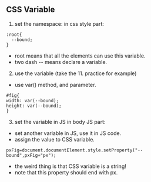 ## CSS Variable

1. set the namespace:
in css style part:
```
:root{
  --bound;
}
```
- root means that all the elements can use this variable.
- two dash -- means declare a variable.

2. use the variable
(take the 11. practice for example)
- use var() method, and parameter.
```
#fig{
width: var(--bound);
height: var(--bound);
}
```

3. set the variable in JS
in body JS part:
- set another variable in JS, use it in JS code.
- assign the value to CSS variable.

```
pxFig=document.documentElement.style.setProperty("--bound",pxFig+"px");
```
- the weird thing is that CSS variable is a string!
- note that this property should end with px.
